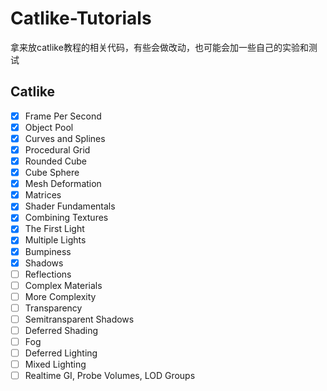 # Catlike-Tutorials

拿来放catlike教程的相关代码，有些会做改动，也可能会加一些自己的实验和测试

## Catlike

- [x] Frame Per Second
- [x] Object Pool
- [x] Curves and Splines
- [x] Procedural Grid
- [x] Rounded Cube
- [x] Cube Sphere
- [x] Mesh Deformation
- [x] Matrices
- [x] Shader Fundamentals
- [x] Combining Textures
- [x] The First Light
- [x] Multiple Lights
- [x] Bumpiness
- [x] Shadows
- [ ] Reflections
- [ ] Complex Materials
- [ ] More Complexity
- [ ] Transparency
- [ ] Semitransparent Shadows
- [ ] Deferred Shading
- [ ] Fog
- [ ] Deferred Lighting
- [ ] Mixed Lighting
- [ ] Realtime GI, Probe Volumes, LOD Groups
